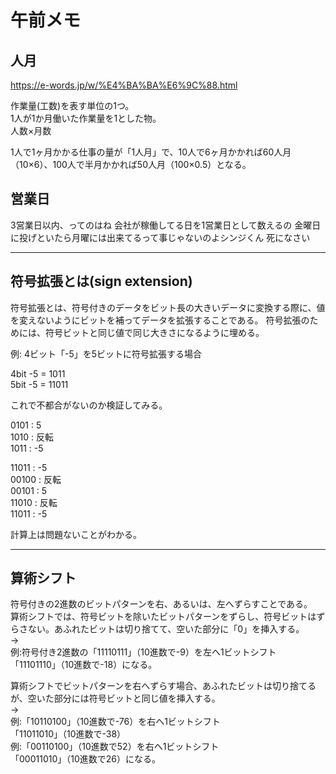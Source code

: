 # 午前メモ

## 人月

<https://e-words.jp/w/%E4%BA%BA%E6%9C%88.html>  

作業量(工数)を表す単位の1つ。  
1人が1か月働いた作業量を1とした物。  
人数×月数  

1人で1ヶ月かかる仕事の量が「1人月」で、10人で6ヶ月かかれば60人月（10×6）、100人で半月かかれば50人月（100×0.5）となる。  

## 営業日

3営業日以内、ってのはね
会社が稼働してる日を1営業日として数えるの
金曜日に投げといたら月曜には出来てるって事じゃないのよシンジくん
死になさい

---

## 符号拡張とは(sign extension)

符号拡張とは、符号付きのデータをビット長の大きいデータに変換する際に、値を変えないようにビットを補ってデータを拡張することである。
符号拡張のためには、符号ビットと同じ値で同じ大きさになるように埋める。

例: 4ビット「-5」を5ビットに符号拡張する場合  

4bit -5 =  1011  
5bit -5 = 11011  

これで不都合がないのか検証してみる。  

0101 : 5  
1010 : 反転  
1011 : -5  

11011 : -5  
00100 : 反転  
00101 : 5  
11010 : 反転  
11011 : -5  

計算上は問題ないことがわかる。  

---

## 算術シフト

符号付きの2進数のビットパターンを右、あるいは、左へずらすことである。  
算術シフトでは、符号ビットを除いたビットパターンをずらし、符号ビットはずらさない。あふれたビットは切り捨てて、空いた部分に「0」を挿入する。  
→  
例:符号付き2進数の「11110111」（10進数で-9）を左へ1ビットシフト  
「11101110」（10進数で-18）になる。  

算術シフトでビットパターンを右へずらす場合、あふれたビットは切り捨てるが、空いた部分には符号ビットと同じ値を挿入する。  
→  
例:「10110100」（10進数で-76）を右へ1ビットシフト  
「11011010」（10進数で-38）  
例:「00110100」（10進数で52）を右へ1ビットシフト  
「00011010」（10進数で26）になる。  
